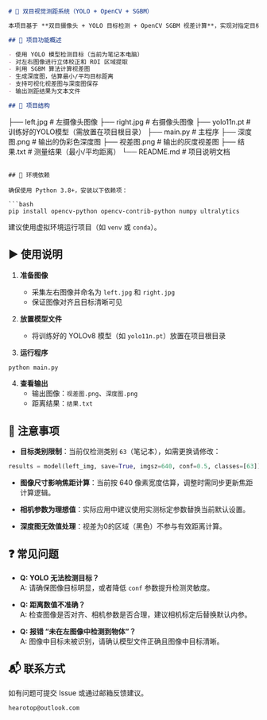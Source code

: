 ```markdown
# 📐 双目视觉测距系统（YOLO + OpenCV + SGBM）

本项目基于 **双目摄像头 + YOLO 目标检测 + OpenCV SGBM 视差计算**，实现对指定目标（如笔记本电脑）进行距离测量。

## 🔧 项目功能概述

- 使用 YOLO 模型检测目标（当前为笔记本电脑）
- 对左右图像进行立体校正和 ROI 区域提取
- 利用 SGBM 算法计算视差图
- 生成深度图，估算最小/平均目标距离
- 支持可视化视差图与深度图保存
- 输出测距结果为文本文件

## 📁 项目结构

```
├── left.jpg                   # 左摄像头图像
├── right.jpg                  # 右摄像头图像
├── yolo11n.pt                 # 训练好的YOLO模型（需放置在项目根目录）
├── main.py                    # 主程序
├── 深度图.png                 # 输出的伪彩色深度图
├── 视差图.png                 # 输出的灰度视差图
├── 结果.txt                   # 测量结果（最小/平均距离）
└── README.md                  # 项目说明文档
```

## 🧰 环境依赖

确保使用 Python 3.8+，安装以下依赖项：

```bash
pip install opencv-python opencv-contrib-python numpy ultralytics
```

建议使用虚拟环境运行项目（如 `venv` 或 `conda`）。

## ▶️ 使用说明

1. **准备图像**
   - 采集左右图像并命名为 `left.jpg` 和 `right.jpg`
   - 保证图像对齐且目标清晰可见

2. **放置模型文件**
   - 将训练好的 YOLOv8 模型（如 `yolo11n.pt`）放置在项目根目录

3. **运行程序**

```bash
python main.py
```

4. **查看输出**
   - 输出图像：`视差图.png`、`深度图.png`
   - 距离结果：`结果.txt`

## 📌 注意事项

- **目标类别限制**：当前仅检测类别 `63`（笔记本），如需更换请修改：

```python
results = model(left_img, save=True, imgsz=640, conf=0.5, classes=[63])
```

- **图像尺寸影响焦距计算**：当前按 640 像素宽度估算，调整时需同步更新焦距计算逻辑。

- **相机参数为理想值**：实际应用中建议使用实测标定参数替换当前默认设置。

- **深度图无效值处理**：视差为0的区域（黑色）不参与有效距离计算。

## ❓ 常见问题

- **Q: YOLO 无法检测目标？**  
  A: 请确保图像目标明显，或者降低 `conf` 参数提升检测灵敏度。

- **Q: 距离数值不准确？**  
  A: 检查图像是否对齐、相机参数是否合理，建议相机标定后替换默认内参。

- **Q: 报错 “未在左图像中检测到物体”？**  
  A: 图像中目标未被识别，请确认模型文件正确且图像中目标清晰。

## 📬 联系方式

如有问题可提交 Issue 或通过邮箱反馈建议。
```
hearotop@outlook.com
```
